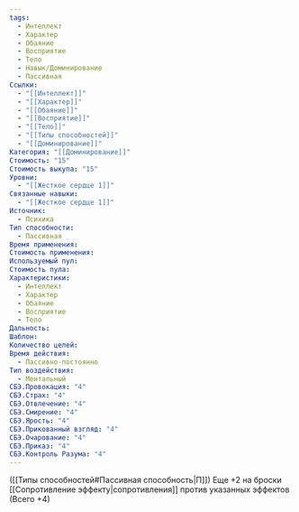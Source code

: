 ```yaml
---
tags:
  - Интеллект
  - Характер
  - Обаяние
  - Восприятие
  - Тело
  - Навык/Доминирование
  - Пассивная
Ссылки:
  - "[[Интеллект]]"
  - "[[Характер]]"
  - "[[Обаяние]]"
  - "[[Восприятие]]"
  - "[[Тело]]"
  - "[[Типы способностей]]"
  - "[[Доминирование]]"
Категория: "[[Доминирование]]"
Стоимость: "15"
Стоимость выкупа: "15"
Уровни:
  - "[[Жесткое сердце 1]]"
Связанные навыки:
  - "[[Жесткое сердце 1]]"
Источник:
  - Психика
Тип способности:
  - Пассивная
Время применения: 
Стоимость применения: 
Используемый пул: 
Стоимость пула: 
Характеристики:
  - Интеллект
  - Характер
  - Обаяние
  - Восприятие
  - Тело
Дальность: 
Шаблон: 
Количество целей: 
Время действия:
  - Пассивно-постоянно
Тип воздействия:
  - Ментальный
СБЭ.Провокация: "4"
СБЭ.Страх: "4"
СБЭ.Отвлечение: "4"
СБЭ.Смирение: "4"
СБЭ.Ярость: "4"
СБЭ.Прикованный взгляд: "4"
СБЭ.Очарование: "4"
СБЭ.Приказ: "4"
СБЭ.Контроль Разума: "4"
---
```

([[Типы способностей#Пассивная способность|П]]) Еще +2 на броски [[Сопротивление эффекту|сопротивления]] против указанных эффектов (Всего +4)